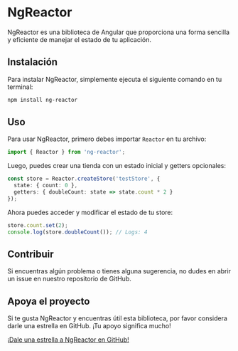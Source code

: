 # NgReactor

NgReactor es una biblioteca de Angular que proporciona una forma sencilla y eficiente de manejar el estado de tu aplicación.

## Instalación

Para instalar NgReactor, simplemente ejecuta el siguiente comando en tu terminal:

```bash
npm install ng-reactor
```

## Uso

Para usar NgReactor, primero debes importar `Reactor` en tu archivo:

```typescript
import { Reactor } from 'ng-reactor';
```

Luego, puedes crear una tienda con un estado inicial y getters opcionales:

```typescript
const store = Reactor.createStore('testStore', {
  state: { count: 0 },
  getters: { doubleCount: state => state.count * 2 }
});
```

Ahora puedes acceder y modificar el estado de tu store:

```typescript
store.count.set(2);
console.log(store.doubleCount()); // Logs: 4
```

## Contribuir

Si encuentras algún problema o tienes alguna sugerencia, no dudes en abrir un issue en nuestro repositorio de GitHub.

## Apoya el proyecto

Si te gusta NgReactor y encuentras útil esta biblioteca, por favor considera darle una estrella en GitHub. ¡Tu apoyo significa mucho!

[¡Dale una estrella a NgReactor en GitHub!](https://github.com/vmorenoz/ng-reactor)
